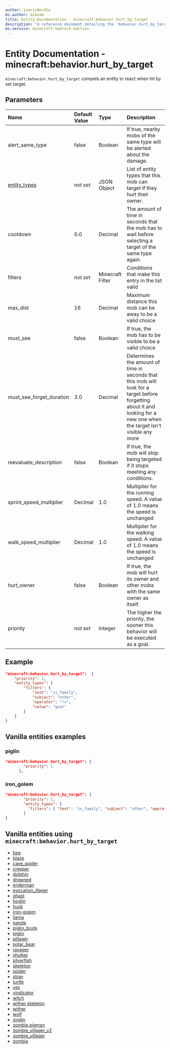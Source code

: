 ```yaml
---
author: iconicNurdle
ms.author: mikeam
title: Entity Documentation - minecraft:behavior.hurt_by_target
description: "A reference document detailing the 'behavior.hurt_by_target' entity goal"
ms.service: minecraft-bedrock-edition
---
```


# Entity Documentation - minecraft:behavior.hurt_by_target

`minecraft:behavior.hurt_by_target` compels an entity to react when hit by set target.

## Parameters

|Name |Default Value  |Type  |Description  |
|:----------|:----------|:----------|:----------|
| alert_same_type | false | Boolean| If true, nearby mobs of the same type will be alerted about the damage. |
| [entity_types](../Definitions/NestedTables/entity_types.md) | *not set* | JSON Object | List of entity types that this mob can target if they hurt their owner.|
|cooldown | 0.0 | Decimal |The amount of time in seconds that the mob has to wait before selecting a target of the same type again. |
| filters|*not set*| Minecraft Filter| Conditions that make this entry in the list valid |
| max_dist| 16| Decimal| Maximum distance this mob can be away to be a valid choice |
| must_see| false| Boolean| If true, the mob has to be visible to be a valid choice |
| must_see_forget_duration| 3.0| Decimal | Determines the amount of time in seconds that this mob will look for a target before forgetting about it and looking for a new one when the target isn't visible any more |
| reevaluate_description| false| Boolean| If true, the mob will stop being targeted if it stops meeting any conditions. |
| sprint_speed_multiplier| Decimal| 1.0| Multiplier for the running speed. A value of 1.0 means the speed is unchanged |
| walk_speed_multiplier| Decimal| 1.0| Multiplier for the walking speed. A value of 1.0 means the speed is unchanged |
| hurt_owner | false | Boolean |  If true, the mob will hurt its owner and other mobs with the same owner as itself. |
| priority|*not set*|Integer|The higher the priority, the sooner this behavior will be executed as a goal.|

## Example

```json
"minecraft:behavior.hurt_by_target":  {
    "priority": 2,
    "entity_types": {
        "filters": {
            "test": "is_family",
            "subject": "other",
            "operator": "!=",
            "value": "goat"
        }
    }
}
```

## Vanilla entities examples

### piglin

```json
"minecraft:behavior.hurt_by_target": {
        "priority": 1
      },

```

### iron_golem

```json
"minecraft:behavior.hurt_by_target": {
        "priority": 2,
        "entity_types": {
          "filters": { "test": "is_family", "subject": "other", "operator": "!=", "value": "creeper" }
        }
}
```

## Vanilla entities using `minecraft:behavior.hurt_by_target`

- [bee](../../../../Source/VanillaBehaviorPack_Snippets/entities/bee.md)
- [blaze](../../../../Source/VanillaBehaviorPack_Snippets/entities/blaze.md)
- [cave_spider](../../../../Source/VanillaBehaviorPack_Snippets/entities/cave_spider.md)
- [creeper](../../../../Source/VanillaBehaviorPack_Snippets/entities/creeper.md)
- [dolphin](../../../../Source/VanillaBehaviorPack_Snippets/entities/dolphin.md)
- [drowned](../../../../Source/VanillaBehaviorPack_Snippets/entities/drowned.md)
- [enderman](../../../../Source/VanillaBehaviorPack_Snippets/entities/enderman.md)
- [evocation_illager](../../../../Source/VanillaBehaviorPack_Snippets/entities/evocation_illager.md)
- [ghast](../../../../Source/VanillaBehaviorPack_Snippets/entities/ghast.md)
- [hoglin](../../../../Source/VanillaBehaviorPack_Snippets/entities/hoglin.md)
- [husk](../../../../Source/VanillaBehaviorPack_Snippets/entities/husk.md)
- [iron-golem](../../../../Source/VanillaBehaviorPack_Snippets/entities/iron_golem.md)
- [llama](../../../../Source/VanillaBehaviorPack_Snippets/entities/llama.md)
- [panda](../../../../Source/VanillaBehaviorPack_Snippets/entities/panda.md)
- [piglin_brute](../../../../Source/VanillaBehaviorPack_Snippets/entities/piglin_brute.md)
- [piglin](../../../../Source/VanillaBehaviorPack_Snippets/entities/piglin.md)
- [pillager](../../../../Source/VanillaBehaviorPack_Snippets/entities/pillager.md)
- [polar_bear](../../../../Source/VanillaBehaviorPack_Snippets/entities/polar_bear.md)
- [ravager](../../../../Source/VanillaBehaviorPack_Snippets/entities/ravager.md)
- [shulker](../../../../Source/VanillaBehaviorPack_Snippets/entities/shulker.md)
- [silverfish](../../../../Source/VanillaBehaviorPack_Snippets/entities/silverfish.md)
- [skeleton](../../../../Source/VanillaBehaviorPack_Snippets/entities/skeleton.md)
- [spider](../../../../Source/VanillaBehaviorPack_Snippets/entities/spider.md)
- [stray](../../../../Source/VanillaBehaviorPack_Snippets/entities/stray.md)
- [turtle](../../../../Source/VanillaBehaviorPack_Snippets/entities/turtle.md)
- [vex](../../../../Source/VanillaBehaviorPack_Snippets/entities/vex.md)
- [vindicator](../../../../Source/VanillaBehaviorPack_Snippets/entities/vindicator.md)
- [witch](../../../../Source/VanillaBehaviorPack_Snippets/entities/witch.md)
- [wither skeleton](../../../../Source/VanillaBehaviorPack_Snippets/entities/wither_skeleton.md)
- [wither](../../../../Source/VanillaBehaviorPack_Snippets/entities/wither.md)
- [wolf](../../../../Source/VanillaBehaviorPack_Snippets/entities/wolf.md)
- [zoglin](../../../../Source/VanillaBehaviorPack_Snippets/entities/zoglin.md)
- [zombie pigman](../../../../Source/VanillaBehaviorPack_Snippets/entities/zombie_pigman.md)
- [zombie_villager_v2](../../../../Source/VanillaBehaviorPack_Snippets/entities/zombie_villager_v2.md)
- [zombie_villager](../../../../Source/VanillaBehaviorPack_Snippets/entities/zombie_villager.md)
- [zombie](../../../../Source/VanillaBehaviorPack_Snippets/entities/zombie.md)

